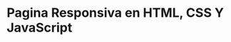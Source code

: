 # Pagina Responsiva en HTML, CSS Y JavaScript  
<!-- https://www.youtube.com/watch?v=riiFdR-qQPk&t=1248s
https://colorhunt.co/palette/454545ff6000ffa559ffe6c7   -->
<!-- ![image](https://user-images.githubusercontent.com/82919404/230446589-294d95bc-a57e-4eba-9a2a-1dbef8d5c745.png)
 -->
